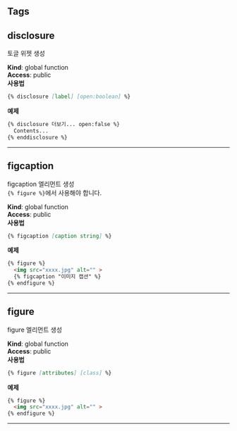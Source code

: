 ## Tags

<a name="disclosure"></a>

## disclosure
토글 위젯 생성

**Kind**: global function  
**Access**: public  
**사용법**  
```markdown
{% disclosure [label] [open:boolean] %}
```
**예제**  
```markdown
{% disclosure 더보기... open:false %}
  Contents...
{% enddisclosure %}
```

* * *

<a name="figcaption"></a>

## figcaption
figcaption 엘리먼트 생성 <br>
`{% figure %}`에서 사용해야 합니다.

**Kind**: global function  
**Access**: public  
**사용법**  
```markdown
{% figcaption [caption string] %}
```
**예제**  
```markdown
{% figure %}
  <img src="xxxx.jpg" alt="" >
  {% figcaption "이미지 캡션" %}
{% endfigure %}
```

* * *

<a name="figure"></a>

## figure
figure 엘리먼트 생성

**Kind**: global function  
**Access**: public  
**사용법**  
```markdown
{% figure [attributes] [class] %}
```
**예제**  
```markdown
{% figure %}
  <img src="xxxx.jpg" alt="" >
{% endfigure %}
```

* * *
